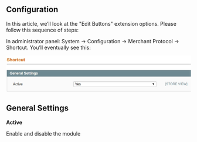## Configuration

In this article, we’ll look at the "Edit Buttons" extension options. Please follow this sequence of steps:

In administrator panel: System -> Configuration -> Merchant Protocol -> Shortcut. You’ll eventually see this:

![Edit Buttons - Shortcut](images/shortcut_backend_configuration.jpg)

## General Settings

**Active**

Enable and disable the module
